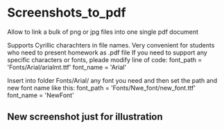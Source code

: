 # Screenshots_to_pdf
Allow to link a bulk of png or jpg files into one single pdf document

Supports Cyrillic charachters in file names.
Very convenient for students who need to present homework as .pdf file
If you need to support any specific characters or fonts, pleade modify line of code:
font_path = 'Fonts/Arial/arialmt.ttf'
font_name = 'Arial'

Insert into folder Fonts/Arial/ any font you need and then set the path and new font name like this:
font_path = 'Fonts/Nwe_font/new_font.ttf'
font_name = 'NewFont'

## New screenshot just for illustration

